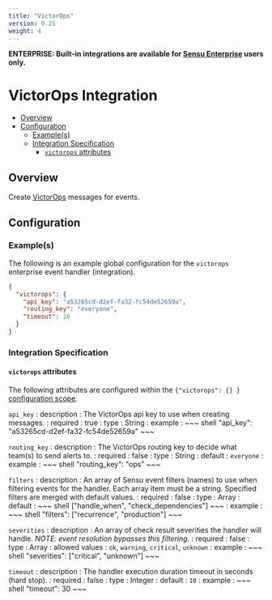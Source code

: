 ```yaml
---
title: "VictorOps"
version: 0.25
weight: 4
---
```


**ENTERPRISE: Built-in integrations are available for [Sensu Enterprise][1]
users only.**

# VictorOps Integration

- [Overview](#overview)
- [Configuration](#configuration)
  - [Example(s)](#examples)
  - [Integration Specification](#integration-specification)
    - [`victorops` attributes](#victorops-attributes)

## Overview

Create [VictorOps][2] messages for events.

## Configuration

### Example(s)

The following is an example global configuration for the `victorops` enterprise
event handler (integration).

~~~ json
{
  "victorops": {
    "api_key": "a53265cd-d2ef-fa32-fc54de52659a",
    "routing_key": "everyone",
    "timeout": 10
  }
}
~~~

### Integration Specification

#### `victorops` attributes

The following attributes are configured within the `{"victorops": {} }`
[configuration scope][3].

`api_key`
: description
  : The VictorOps api key to use when creating messages.
: required
  : true
: type
  : String
: example
  : ~~~ shell
    "api_key": "a53265cd-d2ef-fa32-fc54de52659a"
    ~~~

`routing_key`
: description
  : The VictorOps routing key to decide what team(s) to send alerts to.
: required
  : false
: type
  : String
: default
  : `everyone`
: example
  : ~~~ shell
    "routing_key": "ops"
    ~~~

`filters`
: description
  : An array of Sensu event filters (names) to use when filtering events for the
    handler. Each array item must be a string. Specified filters are merged with
    default values.
: required
  : false
: type
  : Array
: default
  : ~~~ shell
    ["handle_when", "check_dependencies"]
    ~~~
: example
  : ~~~ shell
    "filters": ["recurrence", "production"]
    ~~~

`severities`
: description
  : An array of check result severities the handler will handle.
    _NOTE: event resolution bypasses this filtering._
: required
  : false
: type
  : Array
: allowed values
  : `ok`, `warning`, `critical`, `unknown`
: example
  : ~~~ shell
    "severities": ["critical", "unknown"]
    ~~~

`timeout`
: description
  : The handler execution duration timeout in seconds (hard stop).
: required
  : false
: type
  : Integer
: default
  : `10`
: example
  : ~~~ shell
    "timeout": 30
    ~~~

[?]:  #
[1]:  /enterprise
[2]:  https://victorops.com?ref=sensu-enterprise
[3]:  ../../reference/configuration.html#configuration-scopes
